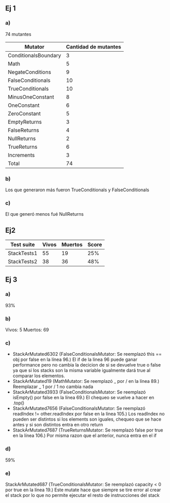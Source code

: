 ## Ej 1

### a)

74 mutantes

| Mutator              | Cantidad de mutantes |
| -------------------- | -------------------- |
| ConditionalsBoundary | 3                    |
| Math                 | 5                    |
| NegateConditions     | 9                    |
| FalseConditionals    | 10                   |
| TrueConditionals     | 10                   |
| MinusOneConstant     | 8                    |
| OneConstant          | 6                    |
| ZeroConstant         | 5                    |
| EmptyReturns         | 3                    |
| FalseReturns         | 4                    |
| NullReturns          | 2                    |
| TrueReturns          | 6                    |
| Increments           | 3                    |
| Total                | 74                   |

### b)

Los que generaron más fueron TrueConditionals y FalseConditionals

### c)

El que generó menos fué NullReturns

## Ej2

| Test suite  | Vivos | Muertos | Score |
| ----------- | ----- | ------- | ----- |
| StackTests1 | 55    | 19      | 25%   |
| StackTests2 | 38    | 36      | 48%   |

## Ej 3

### a)

93%

### b)

Vivos: 5
Muertos: 69

### c)

- StackArMutated6302 (FalseConditionalsMutator: Se reemplazó this == obj por false en la línea 96.)
  El if de la linea 96 puede ganar performance pero no cambia la decicion de si se devuelve true o false ya que si los stacks son la misma variable igualmente dará true al comparar los elementos.
- StackArMutated19 (MathMutator: Se reemplazó _ por / en la línea 89.)
  Reemplazar _ 1 por / 1 no cambia nada
- StackArMutated3933 (FalseConditionalsMutator: Se reemplazó isEmpty() por false en la línea 69.)
  El chequeo se vuelve a hacer en .top()
- StackArMutated7656 (FalseConditionalsMutator: Se reemplazó readIndex != other.readIndex por false en la línea 105.)
  Los readIndex no pueden ser distintos si los elements son iguales, chequeo que se hace antes y si son distintos entra en otro return
- StackArMutated7687 (TrueReturnsMutator: Se reemplazó false por true en la línea 106.)
  Por misma razon que el anterior, nunca entra en el if

### d)
59%

### e)
StackArMutated687 (TrueConditionalsMutator: Se reemplazó capacity < 0 por true en la línea 19.)
Este mutate hace que siempre se tire error al crear el stack por lo que no permite ejecutar el resto de instrucciones del stack
